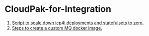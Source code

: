 # CloudPak-for-Integration

1.  [Script to scale down icp4i deployments and statefulsets to zero.](https://github.com/IBMIntegration/CP4I-utilities/blob/master/shutdown-cp4i.sh)
2.  [Steps to create a custom MQ docker image.](https://github.com/IBMIntegration/CP4I-utilities/tree/master/custom-mq-docker-image)
